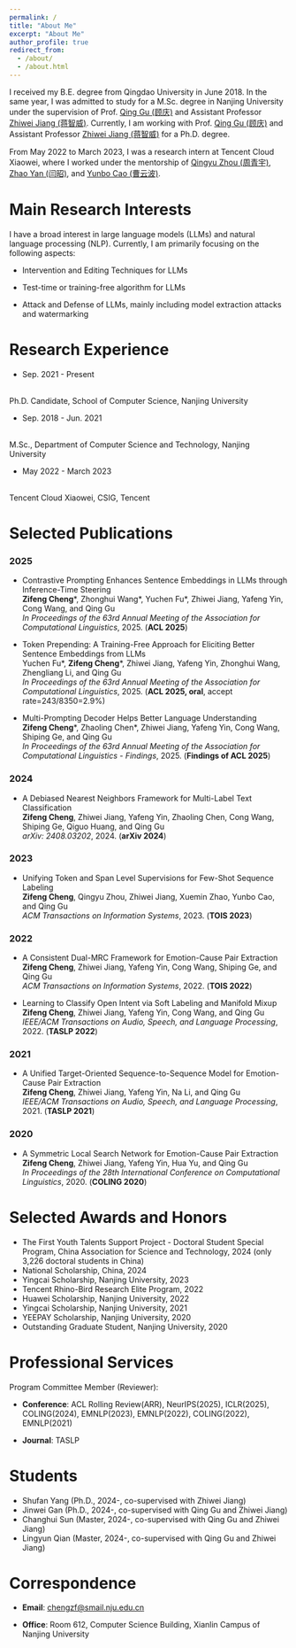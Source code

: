 ```yaml
---
permalink: /
title: "About Me"
excerpt: "About Me"
author_profile: true
redirect_from: 
  - /about/
  - /about.html
---
```

I received my B.E. degree from Qingdao University in June 2018.
In the same year, I was admitted to study for a M.Sc. degree in Nanjing University under the supervision of Prof. <a href="https://isetnju.github.io/guq/index.html" target="_black">Qing Gu (顾庆)</a> and Assistant Professor <a href="https://zhiweinju.github.io/" target="_black"> Zhiwei Jiang (蒋智威)</a>.
Currently, I am working with Prof. <a href="https://isetnju.github.io/guq/index.html" target="_black">Qing Gu (顾庆)</a> and Assistant Professor <a href="https://zhiweinju.github.io/" target="_black"> Zhiwei Jiang (蒋智威)</a> for a Ph.D. degree.

From May 2022 to March 2023, I was a research intern at Tencent Cloud Xiaowei, where I worked under the mentorship of <a href="https://www.qyzhou.com/" target="_black">Qingyu Zhou (周青宇)</a>, <a href="https://scholar.google.com/citations?hl=zh-CN&user=Z_IPFVYAAAAJ" target="_black">Zhao Yan (闫昭)</a>, and <a href="https://scholar.google.com/citations?user=nNVDLb4AAAAJ&hl=zh-CN&oi=ao" target="_black">Yunbo Cao (曹云波)</a>.
  
Main Research Interests
======

I have a broad interest in large language models (LLMs) and natural language processing (NLP). Currently, I am primarily focusing on the following aspects:

* Intervention and Editing Techniques for LLMs
  
* Test-time or training-free algorithm for LLMs

* Attack and Defense of LLMs, mainly including model extraction attacks and watermarking

<!-- Hallucinations of LLMs-->

<!-- Downstream task adaptation of LLMs, including parameter-efficient fine-tuning, and few-shot or zero-shot learning on NLP tasks-->

<!--My prior research experience included both emotion-cause pair extraction, open intent classification, multi-label text classification, essay scoring, and so on.-->

Research Experience
======
* Sep. 2021 - Present
<br>
Ph.D. Candidate, School of Computer Science, Nanjing University

* Sep. 2018 - Jun. 2021
<br>
M.Sc., Department of Computer Science and Technology, Nanjing University

* May 2022 - March 2023
<br>
Tencent Cloud Xiaowei, CSIG, Tencent


Selected Publications
======

### 2025
* Contrastive Prompting Enhances Sentence Embeddings in LLMs through Inference-Time Steering
  <br> 
  <b>Zifeng Cheng</b>\*, Zhonghui Wang\*, Yuchen Fu\*, Zhiwei Jiang, Yafeng Yin, Cong Wang, and Qing Gu
  <br>
  <i>In Proceedings of the 63rd Annual Meeting of the Association for Computational Linguistics</i>, 2025. (<b>ACL 2025</b>)

* Token Prepending: A Training-Free Approach for Eliciting Better Sentence Embeddings from LLMs
  <br> 
  Yuchen Fu\*, <b>Zifeng Cheng</b>\*, Zhiwei Jiang, Yafeng Yin, Zhonghui Wang, Zhengliang Li, and Qing Gu
  <br>
  <i>In Proceedings of the 63rd Annual Meeting of the Association for Computational Linguistics</i>, 2025. (<b>ACL 2025, oral</b>, accept rate=243/8350=2.9%)
  
* Multi-Prompting Decoder Helps Better Language Understanding
  <br> 
  <b>Zifeng Cheng</b>\*, Zhaoling Chen\*, Zhiwei Jiang, Yafeng Yin, Cong Wang, Shiping Ge, and Qing Gu
  <br>
  <i>In Proceedings of the 63rd Annual Meeting of the Association for Computational Linguistics - Findings</i>, 2025. (<b>Findings of ACL 2025</b>)
  
### 2024
  
* A Debiased Nearest Neighbors Framework for Multi-Label Text Classification
  <br> 
  <b>Zifeng Cheng</b>, Zhiwei Jiang, Yafeng Yin, Zhaoling Chen, Cong Wang, Shiping Ge, Qiguo Huang, and Qing Gu
  <br>
  <i>arXiv: 2408.03202</i>, 2024. (<b>arXiv 2024</b>)

  
### 2023
* Unifying Token and Span Level Supervisions for Few-Shot Sequence Labeling
  <br> 
  <b>Zifeng Cheng</b>, Qingyu Zhou, Zhiwei Jiang, Xuemin Zhao, Yunbo Cao, and Qing Gu
  <br>
  <i>ACM Transactions on Information Systems</i>, 2023. (<b>TOIS 2023</b>)

### 2022
* A Consistent Dual-MRC Framework for Emotion-Cause Pair Extraction
    <br>
    <b>Zifeng Cheng</b>, Zhiwei Jiang, Yafeng Yin, Cong Wang, Shiping Ge, and Qing Gu
    <br>
    <i>ACM Transactions on Information Systems</i>, 2022. (<b>TOIS 2022</b>)
    
* Learning to Classify Open Intent via Soft Labeling and Manifold Mixup
    <br>
    <b>Zifeng Cheng</b>, Zhiwei Jiang, Yafeng Yin, Cong Wang, and Qing Gu
    <br>
    <i>IEEE/ACM Transactions on Audio, Speech, and Language Processing</i>, 2022. (<b>TASLP 2022</b>)
    
### 2021
    
* A Unified Target-Oriented Sequence-to-Sequence Model for Emotion-Cause Pair Extraction
    <br>
    <b>Zifeng Cheng</b>, Zhiwei Jiang, Yafeng Yin, Na Li, and Qing Gu
    <br>
    <i>IEEE/ACM Transactions on Audio, Speech, and Language Processing</i>, 2021. (<b>TASLP 2021</b>)
    
### 2020

* A Symmetric Local Search Network for Emotion-Cause Pair Extraction
    <br>
    <b>Zifeng Cheng</b>, Zhiwei Jiang, Yafeng Yin, Hua Yu, and Qing Gu
    <br>
    <i>In Proceedings of the 28th International Conference on Computational Linguistics</i>, 2020. (<b>COLING 2020</b>)
    

Selected Awards and Honors
======
* The First Youth Talents Support Project - Doctoral Student Special Program, China Association for Science and Technology, 2024 (only 3,226 doctoral students in China)
* National Scholarship, China, 2024
* Yingcai Scholarship, Nanjing University, 2023
* Tencent Rhino-Bird Research Elite Program, 2022
* Huawei Scholarship, Nanjing University, 2022
* Yingcai Scholarship, Nanjing University, 2021
* YEEPAY Scholarship, Nanjing University, 2020
* Outstanding Graduate Student, Nanjing University, 2020

Professional Services
======
Program Committee Member (Reviewer):
<br>
* <b>Conference</b>: ACL Rolling Review(ARR), NeurIPS(2025), ICLR(2025), COLING(2024), EMNLP(2023), EMNLP(2022), COLING(2022), EMNLP(2021)

* <b>Journal</b>: TASLP
  
Students
======
* Shufan Yang (Ph.D., 2024-, co-supervised with Zhiwei Jiang)
* Jinwei Gan (Ph.D., 2024-, co-supervised with Qing Gu and Zhiwei Jiang)
* Changhui Sun (Master, 2024-, co-supervised with Qing Gu and Zhiwei Jiang)
* Lingyun Qian (Master, 2024-, co-supervised with Qing Gu and Zhiwei Jiang) 
  
Correspondence
======
* <b>Email</b>: chengzf@smail.nju.edu.cn

* <b>Office</b>: Room 612, Computer Science Building, Xianlin Campus of Nanjing University


<script type="text/javascript" id="clustrmaps" src="//clustrmaps.com/map_v2.js?d=GHg1pDYGxLHQEcRaaGQglxub3FFRXv8tiZ-bEXMaDS4&cl=ffffff&w=a"></script>
